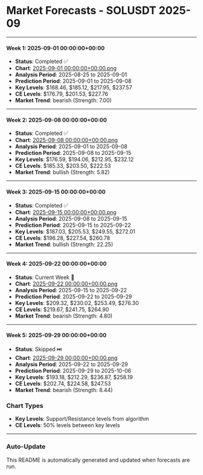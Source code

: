 # Market Forecasts - SOLUSDT 2025-09

---

#### Week 1: 2025-09-01 00:00:00+00:00
- **Status**: Completed ✅
- **Chart**: <a href="./2025-09-01 00:00:00+00:00.png">2025-09-01 00:00:00+00:00.png</a>
- **Analysis Period**: 2025-08-25 to 2025-09-01
- **Prediction Period**: 2025-09-01 to 2025-09-08
- **Key Levels**: $168.46, $185.12, $217.95, $237.57
- **CE Levels**: $176.79, $201.53, $227.76
- **Market Trend**: bearish (Strength: 7.00)

---

#### Week 2: 2025-09-08 00:00:00+00:00
- **Status**: Completed ✅
- **Chart**: <a href="./2025-09-08 00:00:00+00:00.png">2025-09-08 00:00:00+00:00.png</a>
- **Analysis Period**: 2025-09-01 to 2025-09-08
- **Prediction Period**: 2025-09-08 to 2025-09-15
- **Key Levels**: $176.59, $194.06, $212.95, $232.12
- **CE Levels**: $185.33, $203.50, $222.53
- **Market Trend**: bullish (Strength: 5.82)

---

#### Week 3: 2025-09-15 00:00:00+00:00
- **Status**: Completed ✅
- **Chart**: <a href="./2025-09-15 00:00:00+00:00.png">2025-09-15 00:00:00+00:00.png</a>
- **Analysis Period**: 2025-09-08 to 2025-09-15
- **Prediction Period**: 2025-09-15 to 2025-09-22
- **Key Levels**: $187.03, $205.53, $249.55, $272.01
- **CE Levels**: $196.28, $227.54, $260.78
- **Market Trend**: bullish (Strength: 22.25)

---

#### Week 4: 2025-09-22 00:00:00+00:00
- **Status**: Current Week 🔄
- **Chart**: <a href="./2025-09-22 00:00:00+00:00.png">2025-09-22 00:00:00+00:00.png</a>
- **Analysis Period**: 2025-09-15 to 2025-09-22
- **Prediction Period**: 2025-09-22 to 2025-09-29
- **Key Levels**: $209.32, $230.02, $253.49, $276.30
- **CE Levels**: $219.67, $241.75, $264.90
- **Market Trend**: bearish (Strength: 4.80)

---

#### Week 5: 2025-09-29 00:00:00+00:00
- **Status**: Skipped ⏭️
- **Chart**: <a href="./2025-09-29 00:00:00+00:00.png">2025-09-29 00:00:00+00:00.png</a>
- **Analysis Period**: 2025-09-22 to 2025-09-29
- **Prediction Period**: 2025-09-29 to 2025-10-06
- **Key Levels**: $193.18, $212.29, $236.87, $258.19
- **CE Levels**: $202.74, $224.58, $247.53
- **Market Trend**: bearish (Strength: 8.44)

### Chart Types

- **Key Levels**: Support/Resistance levels from algorithm
- **CE Levels**: 50% levels between key levels

---

### Auto-Update

This README is automatically generated and updated when forecasts are run.
